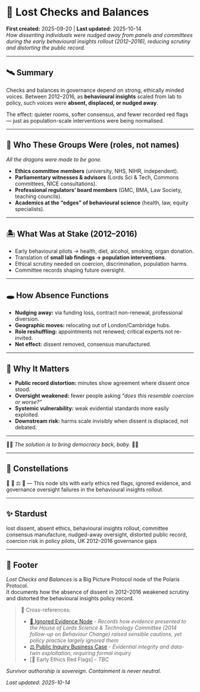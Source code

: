 # 🔬 Lost Checks and Balances  
**First created:** 2025-09-20 | **Last updated:** 2025-10-14  
*How dissenting individuals were nudged away from panels and committees during the early behavioural insights rollout (2012–2016), reducing scrutiny and distorting the public record.*  

---

## 🛰️ Summary  
Checks and balances in governance depend on strong, ethically minded voices. Between 2012–2016, as **behavioural insights** scaled from lab to policy, such voices were **absent, displaced, or nudged away**.  

The effect: quieter rooms, softer consensus, and fewer recorded red flags — just as population-scale interventions were being normalised.  

---

## 🐉 Who These Groups Were (roles, not names)  
*All the dragons were made to be gone.*
- **Ethics committee members** (university, NHS, NIHR, independent).  
- **Parliamentary witnesses & advisors** (Lords Sci & Tech, Commons committees, NICE consultations).  
- **Professional regulators’ board members** (GMC, BMA, Law Society, teaching councils).  
- **Academics at the “edges” of behavioural science** (health, law, equity specialists).  

---

## 🏝️ What Was at Stake (2012–2016)  
- Early behavioural pilots → health, diet, alcohol, smoking, organ donation.  
- Translation of **small lab findings → population interventions**.  
- Ethical scrutiny needed on coercion, discrimination, population harms.  
- Committee records shaping future oversight.  

---

## 🕳️ How Absence Functions  
- **Nudging away:** via funding loss, contract non-renewal, professional diversion.  
- **Geographic moves:** relocating out of London/Cambridge hubs.  
- **Role reshuffling:** appointments not renewed; critical experts not re-invited.  
- **Net effect:** dissent removed, consensus manufactured.  

---

## 🌋 Why It Matters  
- **Public record distortion:** minutes show agreement where dissent once stood.  
- **Oversight weakened:** fewer people asking *“does this resemble coercion or worse?”*  
- **Systemic vulnerability:** weak evidential standards more easily exploited.  
- **Downstream risk:** harms scale invisibly when dissent is displaced, not debated.

---

🐦‍🔥 *The solution is to bring democracy back, baby.* 🐦‍🔥  

---

## 🌌 Constellations  

🔬 🛑 ⚖️ 🚨 — This node sits with early ethics red flags, ignored evidence, and governance oversight failures in the behavioural insights rollout.

---

## ✨ Stardust  

lost dissent, absent ethics, behavioural insights rollout, committee consensus manufacture, nudged-away oversight, distorted public record, coercion risk in policy pilots, UK 2012–2016 governance gaps

---

## 🏮 Footer  
*Lost Checks and Balances* is a Big Picture Protocol node of the Polaris Protocol.  
It documents how the absence of dissent in 2012–2016 weakened scrutiny and distorted the behavioural insights policy record.  

> 📡 Cross-references:
> 
> - [🛑 Ignored Evidence Node](../../👁️‍🗨️_Witness_Historical_Casefiles/🛑_ignored_evidence_behavioural_insights_2014_2016.md) - *Records how evidence presented to the House of Lords Science & Technology Committee (2014 follow-up on Behaviour Change) raised sensible cautions, yet policy practice largely ignored them*   
> - [⚖️ Public Inquiry Business Case](../⚖️_public_inquiry_business_case.md) - *Evidential integrity and data-twin exploitation, requiring formal inquiry*  
> - [🚨 Early Ethics Red Flags] - *TBC*  

*Survivor authorship is sovereign. Containment is never neutral.*  

_Last updated: 2025-10-14_
